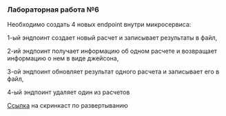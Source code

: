 ### Лабораторная работа №6

Необходимо создать 4 новых endpoint внутри микросервиса:

1-ый эндпоинт создает новый расчет и записывает результаты в файл, 

2-ий эндпоинт получает информацию об одном расчете и возвращает информацию о нем в виде джейсона, 

3-ой эндпоинт обновляет результат одного расчета и записывает его в файл, 

4-ый эндпоинт удаляет один из расчетов

[Ссылка](https://drive.google.com/file/d/1xBUrLK-x_VfJnCDlzQXLECeVeTOVYIPk/view?usp=sharing) на скринкаст по развертыванию 

